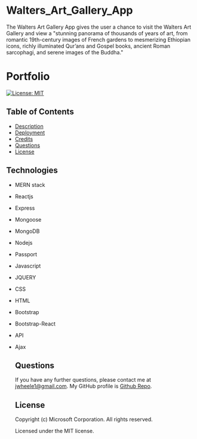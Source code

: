 # Walters_Art_Gallery_App
The Walters Art Gallery App gives the user a chance to visit the Walters Art Gallery and view a "stunning panorama of thousands of years of art, from romantic 19th-century images of French gardens to mesmerizing Ethiopian icons, richly illuminated Qur’ans and Gospel books, ancient Roman sarcophagi, and serene images of the Buddha."
# Portfolio
  [![License: MIT](https://img.shields.io/badge/License-MIT-yellow.svg)](https://opensource.org/licenses/MIT)
  ## Table of Contents
  * [Description](#Description)
  * [Deployment](#Deployment)
  * [Credits](#Credits)
  * [Questions](#Questions)
  * [License](#License)
  ## Technologies
* MERN stack
* Reactjs
* Express
* Mongoose
* MongoDB
* Nodejs
* Passport
* Javascript
* JQUERY
* CSS
* HTML
* Bootstrap
* Bootstrap-React
* API
* Ajax
  ## Questions
  If you have any further questions, please contact me at jwheele1@gmail.com.
  My GitHub profile is [Github Repo](https://github.com/jrtwheeler).
   ## License
  Copyright (c) Microsoft Corporation. All rights reserved.
  
  Licensed under the MIT license.
